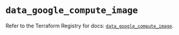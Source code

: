 # `data_google_compute_image`

Refer to the Terraform Registry for docs: [`data_google_compute_image`](https://registry.terraform.io/providers/hashicorp/google/6.33.0/docs/data-sources/compute_image).
